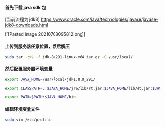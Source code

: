 #### 首先下载 java sdk 包
[当前流程为 jdk8]
https://www.oracle.com/java/technologies/javase/javase-jdk8-downloads.html

![[Pasted image 20210708095812.png]]


#### 上传到服务器任意位置，然后解压
```bash
sudo tar -zxv -f jdk-8u291-linux-x64.tar.gz -C /usr/local/
```


#### 然后配置服务器环境变量
```bash
export JAVA_HOME=/usr/local/jdk1.8.0_291/
```
```bash
export CLASSPATH=.:$JAVA_HOME/jre/lib/rt.jar:$JAVA_HOME/lib/dt.jar:$JAVA_HOME/lib/tools.jar
```
```bash
export PATH=$PATH:$JAVA_HOME/bin
```



#### 编辑环境变量文件
```bash
sudo vim /etc/profile
```
